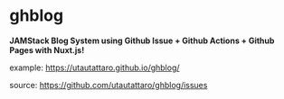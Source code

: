 # ghblog

**JAMStack Blog System using Github Issue + Github Actions + Github Pages with Nuxt.js!**

example:
https://utautattaro.github.io/ghblog/

source:
https://github.com/utautattaro/ghblog/issues
